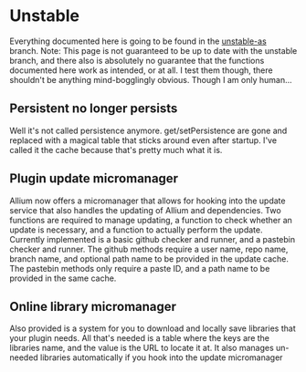 # Unstable

Everything documented here is going to be found in the [unstable-as](https://github.com/hugeblank/Allium/tree/unstable-as) branch. Note: This page is not guaranteed to be up to date with the unstable branch, and there also is absolutely no guarantee that the functions documented here work as intended, or at all. I test them though, there shouldn't be anything mind-bogglingly obvious. Though I am only human...

## Persistent no longer persists

Well it's not called persistence anymore. get/setPersistence are gone and replaced with a magical table that sticks around even after startup. I've called it the cache because that's pretty much what it is.

## Plugin update micromanager

Allium now offers a micromanager that allows for hooking into the update service that also handles the updating of Allium and dependencies. Two functions are required to manage updating, a function to check whether an update is necessary, and a function to actually perform the update. Currently implemented is a basic github checker and runner, and a pastebin checker and runner. The github methods require a user name, repo name, branch name, and optional path name to be provided in the update cache. The pastebin methods only require a paste ID, and a path name to be provided in the same cache.

## Online library micromanager

Also provided is a system for you to download and locally save libraries that your plugin needs. All that's needed is a table where the keys are the libraries name, and the value is the URL to locate it at. It also manages un-needed libraries automatically if you hook into the update micromanager
